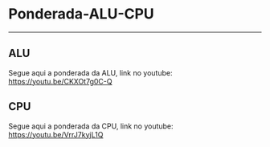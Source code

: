 # Ponderada-ALU-CPU
---
## ALU
Segue aqui a ponderada da ALU, link no youtube:
https://youtu.be/CKXOt7g0C-Q

## CPU
Segue aqui a ponderada da CPU, link no youtube:
https://youtu.be/VrrJ7kyjL1Q
